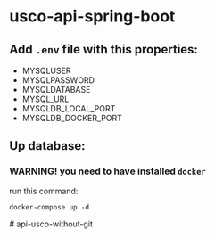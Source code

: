 # usco-api-spring-boot
## Add ```.env``` file with this properties:
- MYSQLUSER
- MYSQLPASSWORD
- MYSQLDATABASE
- MYSQL_URL
- MYSQLDB_LOCAL_PORT
- MYSQLDB_DOCKER_PORT
## Up database:
### WARNING! you need to have installed ```docker```
run this command: 
```
docker-compose up -d
```
#   a p i - u s c o - w i t h o u t - g i t  
 